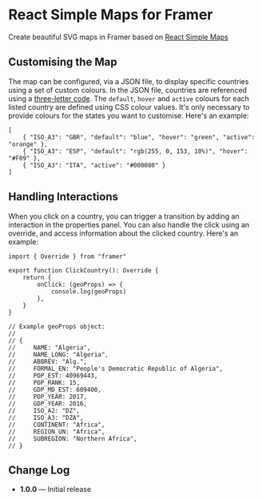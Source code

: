 # React Simple Maps for Framer

Create beautiful SVG maps in Framer based on [React Simple Maps](https://www.react-simple-maps.io)

## Customising the Map

The map can be configured, via a JSON file, to display specific countries using a set of custom colours. In the JSON file, countries are referenced using a [three-letter code](https://en.wikipedia.org/wiki/ISO_3166-1_alpha-3). The `default`, `hover` and `active` colours for each listed country are defined using CSS colour values. It's only necessary to provide colours for the states you want to customise. Here's an example:


```
[
    { "ISO_A3": "GBR", "default": "blue", "hover": "green", "active": "orange" },
    { "ISO_A3": "ESP", "default": "rgb(255, 0, 153, 10%)", "hover": "#F09" },
    { "ISO_A3": "ITA", "active": "#000080" }
]
```

## Handling Interactions

When you click on a country, you can trigger a transition by adding an interaction in the properties panel. You can also handle the click using an override, and access information about the clicked country. Here's an example:

```
import { Override } from "framer"

export function ClickCountry(): Override {
    return {
        onClick: (geoProps) => {
            console.log(geoProps)
        },
    }
}

// Example geoProps object:
// 
// {
//     NAME: "Algeria",
//     NAME_LONG: "Algeria",
//     ABBREV: "Alg.",
//     FORMAL_EN: "People's Democratic Republic of Algeria",
//     POP_EST: 40969443,
//     POP_RANK: 15,
//     GDP_MD_EST: 609400,
//     POP_YEAR: 2017,
//     GDP_YEAR: 2016,
//     ISO_A2: "DZ",
//     ISO_A3: "DZA",
//     CONTINENT: "Africa",
//     REGION_UN: "Africa",
//     SUBREGION: "Northern Africa",
// }
```

## Change Log

- **1.0.0** — Initial release